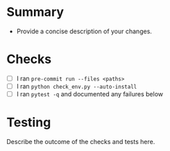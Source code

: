 # Summary
- Provide a concise description of your changes.
<!-- Reminder: keep the Insight Browser bundle under 180&nbsp;KB -->

# Checks
- [ ] I ran `pre-commit run --files <paths>`
- [ ] I ran `python check_env.py --auto-install`
- [ ] I ran `pytest -q` and documented any failures below

# Testing
Describe the outcome of the checks and tests here.
